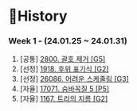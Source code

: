 # 📜History

### Week 1 - (24.01.25 ~ 24.01.31)
1. [공통] [2800. 괄호 제거 [G5]](./Python/BOJ2800/README.md)
2. [선정] [1918. 후위 표기식 [G2]](./Python/BOJ1918/README.md)
3. [선정] [26086. 어려운 스케줄링 [G3]](./Python/BOJ26086/README.md)
4. [자율] [17071. 숨바꼭질 5 [P5]](./Python/BOJ17071/README.md)
5. [자율] [1167. 트리의 지름 [G2]](./Python/BOJ1167/README.md)
